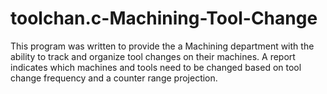 # toolchan.c-Machining-Tool-Change
This program was written to provide the a Machining department with the ability to track and organize tool changes on their machines.
A report indicates which machines and tools need to be changed based on tool change frequency and a counter range projection.
